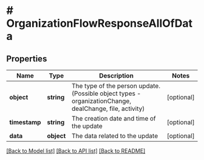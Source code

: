 # # OrganizationFlowResponseAllOfData

## Properties

Name | Type | Description | Notes
------------ | ------------- | ------------- | -------------
**object** | **string** | The type of the person update. (Possible object types - organizationChange, dealChange, file, activity) | [optional]
**timestamp** | **string** | The creation date and time of the update | [optional]
**data** | **object** | The data related to the update | [optional]

[[Back to Model list]](../../README.md#models) [[Back to API list]](../../README.md#endpoints) [[Back to README]](../../README.md)
